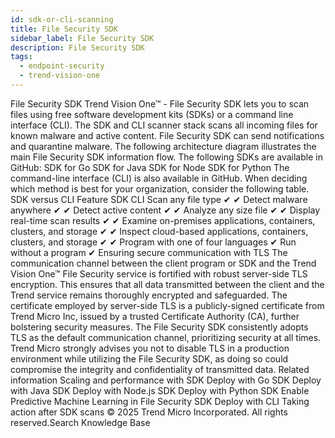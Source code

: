 ```yaml
---
id: sdk-or-cli-scanning
title: File Security SDK
sidebar_label: File Security SDK
description: File Security SDK
tags:
  - endpoint-security
  - trend-vision-one
---
```


 File Security SDK Trend Vision One™ - File Security SDK lets you to scan files using free software development kits (SDKs) or a command line interface (CLI). The SDK and CLI scanner stack scans all incoming files for known malware and active content. File Security SDK can send notifications and quarantine malware. The following architecture diagram illustrates the main File Security SDK information flow. The following SDKs are available in GitHub: SDK for Go SDK for Java SDK for Node SDK for Python The command-line interface (CLI) is also available in GitHub. When deciding which method is best for your organization, consider the following table. SDK versus CLI Feature SDK CLI Scan any file type ✔ ✔ Detect malware anywhere ✔ ✔ Detect active content ✔ ✔ Analyze any size file ✔ ✔ Display real-time scan results ✔ ✔ Examine on-premises applications, containers, clusters, and storage ✔ ✔ Inspect cloud-based applications, containers, clusters, and storage ✔ ✔ Program with one of four languages ✔ Run without a program ✔ Ensuring secure communication with TLS The communication channel between the client program or SDK and the Trend Vision One™ File Security service is fortified with robust server-side TLS encryption. This ensures that all data transmitted between the client and the Trend service remains thoroughly encrypted and safeguarded. The certificate employed by server-side TLS is a publicly-signed certificate from Trend Micro Inc, issued by a trusted Certificate Authority (CA), further bolstering security measures. The File Security SDK consistently adopts TLS as the default communication channel, prioritizing security at all times. Trend Micro strongly advises you not to disable TLS in a production environment while utilizing the File Security SDK, as doing so could compromise the integrity and confidentiality of transmitted data. Related information Scaling and performance with SDK Deploy with Go SDK Deploy with Java SDK Deploy with Node.js SDK Deploy with Python SDK Enable Predictive Machine Learning in File Security SDK Deploy with CLI Taking action after SDK scans © 2025 Trend Micro Incorporated. All rights reserved.Search Knowledge Base